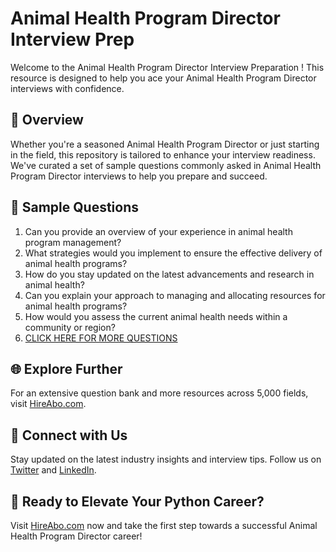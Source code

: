 # Animal Health Program Director Interview Prep

Welcome to the Animal Health Program Director Interview Preparation ! This resource is designed to help you ace your Animal Health Program Director interviews with confidence.

## 🚀 Overview

Whether you're a seasoned Animal Health Program Director or just starting in the field, this repository is tailored to enhance your interview readiness. We've curated a set of sample questions commonly asked in Animal Health Program Director interviews to help you prepare and succeed.

## 📝 Sample Questions

1. Can you provide an overview of your experience in animal health program management?
2. What strategies would you implement to ensure the effective delivery of animal health programs?
3. How do you stay updated on the latest advancements and research in animal health?
4. Can you explain your approach to managing and allocating resources for animal health programs?
5. How would you assess the current animal health needs within a community or region?
6. [CLICK HERE FOR MORE QUESTIONS](https://hireabo.com/job/24_3_21/Animal%20Health%20Program%20Director)

## 🌐 Explore Further

For an extensive question bank and more resources across 5,000 fields, visit [HireAbo.com](https://www.hireabo.com).

## 📱 Connect with Us

Stay updated on the latest industry insights and interview tips. Follow us on [Twitter](https://twitter.com/hireabo) and [LinkedIn](https://www.linkedin.com/in/hire-abo-3609972a8/).

## 🚀 Ready to Elevate Your Python Career?

Visit [HireAbo.com](https://www.hireabo.com) now and take the first step towards a successful Animal Health Program Director career!